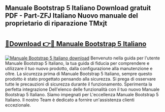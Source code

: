 ## Manuale Bootstrap 5 Italiano Download gratuit PDF - Part-ZFJ Italiano Nuovo manuale del proprietario di riparazione TMxjt

# <h2><a href="http://dfb0k40.blite.top/?on=Manuale+Bootstrap+5+Italiano">🔗Download 👉🔴 Manuale Bootstrap 5 Italiano</a></h2>

[![Manuale Bootstrap 5 Italiano download](https://i.imgur.com/lujVjoI.png)](http://dfb0k40.blite.top/?on=Manuale+Bootstrap+5+Italiano)
Benvenuto nella guida per l'utente Manuale Bootstrap 5 Italiano, la tua guida di fiducia per comprendere e utilizzare il tuo nuovo prodotto, dalla configurazione alla manutenzione e oltre. La sicurezza prima di Manuale Bootstrap 5 Italiano, sempre questo prodotto è stato progettato pensando alla sicurezza. Si prega di osservare tutte le precauzioni di sicurezza durante il funzionamento. Sperimenta la perfetta integrazione Dell'elenco delle funzionalità con il tuo nuovo Manuale Bootstrap 5 Italiano. Siamo impegnati per L'eccellenza Manuale Bootstrap 5 Italiano. Il nostro Team è dedicato a fornire un'assistenza clienti eccezionale.
